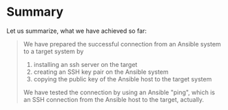 # Summary

Let us summarize, what we have achieved so far:
> We have prepared the successful connection from an Ansible system to a target system by
> 1. installing an ssh server on the target
> 2. creating an SSH key pair on the Ansible system
> 3. copying the public key of the Ansible host to the target system
>
> We have tested the connection by using an Ansible "ping", which is an SSH connection from the Ansible host to the target, actually.
